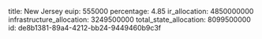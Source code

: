 title: New Jersey
euip: 555000
percentage: 4.85
ir_allocation: 4850000000
infrastructure_allocation: 3249500000
total_state_allocation: 8099500000
id: de8b1381-89a4-4212-bb24-9449460b9c3f
